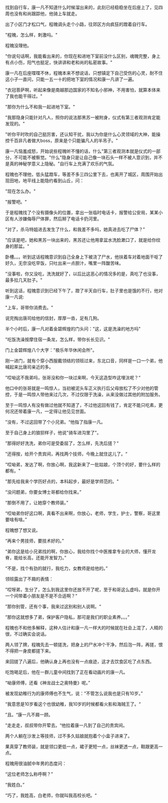找到自行车，康一凡不知道什么时候溜出来的，此刻已经稳稳坐在后座上了，见四周也没有和尚跟踪他，他骑上车就走。

出了小区门才松口气，程魄调头走个小路，往郊区方向疯狂的蹬着自行车。

"程魄，怎么样，刺激吗。"

程魄没理他。

"你说句话啊，我能看出来的，你现在和进地下室前没什么区别，魂魄完整，身上有点小伤，阳气也挺足，快讲讲和老和尚的私密故事。"

康一凡在后座喋喋不休，程魄本来不想说话，只想镇定下自己受伤的心灵，耐不住这小子一直问，只能一五一十的把地下室的情况和康一凡讲了一遍。

"衣冠菩萨啊，听起来像是南越那边国家的不知名小邪神，不用害怕，就算本体来了我也能干得过。"

"那你为什么不和我一起进地下室。"

"我那隐身只能针对凡人，照你的说法那黑苏一被附身，仪式有第三者观测肯定能发现的。"

"听你平时吹的自己挺厉害，还认知干扰，我以为你是什么心灵领域的大神，能操控千百非凡者做大boss，原来是个只能骗凡人的半吊子。"

康一凡恼羞成怒，开始说些程魄听不懂的话，什么"第三者观测本就是仪式的一部分，不可能不被察觉。"什么"隐身只是让自己像一块石头一样不被人意识到，并不是真的神秘学意义上隐秘。"自行车上充满了欢乐的气氛。

程魄也不理他，低头猛蹬车，等差不多三四公里下去，也离开了城区，周围开始出现田地，地平线上能隐约看到山丘，问：

"现在怎么办。"

"报警吧。"

于是程魄找了个没有摄像头的位置，拿出一张临时电话卡，报警给公安局，某某小区有人涉嫌侮辱尸体罪，然后掰了电话卡扔河里。

"对了，杀马特姐进去发生了什么，和我差不多吗，她真进去吃了尸体？"

"应该是吧，她和黑苏一块出来的，黑苏还让他用拿盆水洗脸漱口了，就是给你纹身的那盆。"

卧槽。。。听到这话程魄意识到自己全身上下被浇了尸水，他扶着车对着地面干呕了好久，无奈没吃早饭，只吐出来一点胆汁，嘴里一阵酸苦味。

"没事啦，你又没吃，洗洗就好了，以后比这恶心的情况多的是，真吃了也没事，最多拉几天肚子。"

听到这话，程魄意识到已经下午了，蹬了半天自行车，肚子里也是饿的不行，他对康一凡说:

"上车，哥带你消费去。"

说完掏出唐司给他的信封，厚厚一沓，足有几狗。

半个小时后，康一凡对着金碧辉煌的门头问："这，这是洗澡的地方吗"

"吃饭洗澡按摩住宿一条龙，怎么样，带你长长见识。"

门上金碧辉煌八个大字："极乐年华休闲会所"。

刚一进门，就有个穿小西服戴领结的领班过来，东北口音，同样是一口一个弟，他喊起来比唐司亲近的多。

”哎呦这不我弟吗，张哥没和你一块过来啊，今天这造型咋这埋汰呢？“

他口中的张哥就是一鸣惊人，当初被泥头车正义执行后父母放松了不少对他的管控，于是一鸣惊人带他来过几次，不过仅限于洗澡，从来没做过其他的附加服务。

至于一鸣惊人有没有做过他就不知道了，不过他这回有钱了，肯定不能只吃素，更何况还带着康一凡，一定得让他见见世面。

”没有，不过这回带了个小兄弟。“他指了指康一凡。

至于自己身上的狼狈样子，他说"骑车进沟里了"。

”那得好好洗洗，弟你可是受委屈了，怎么样，先洗后搓？“

”还得按，给开个贵宾间，再找两个技师，今晚上就住这儿了。“

”哎呦弟，发达了啊，你放心啊，我这新来了一批姑娘，个顶个的好，要什么样的都有。"

"那先给我来个学历好点的，本科起步，最好是学师范的。"

“没问题弟，你要女博士哥都给你找来。”

“那倒不用了，让她穿个教师装。”

“哎呦弟你好这口啊，真看不出来啊，你放心，老师，学生，护士，警察，哥这里要啥有啥。”

程魄想了想又说。

“再来个男技师，要技术好的。”

“弟你这是给小兄弟找的啊，你放心，我给你找个中医推拿专业的大师，懂开龙脊，能给长高，还能开发智力。”

“不是，找个有劲的就行，我吃力，女教师是给他的。”

领班露出了不屑的表情：

”哎呀弟，生分了，怎么到我这里你还放不开了呢，至于和哥这么虚吗，就是你开一个间带着小朋友是不是不合适啊？“

”那你别管，还有个事，我来过这别和别人说啊。“

”那你这就想多了弟，保护客户隐私，那可是我们的职业素养。。。”

程魄也不和他多解释，这种人估计和康一凡一样大的时候就在社会上混了，人精的很，不过确实会说话。

两人领了牌，程魄先去一顿搓洗，把身上的尸水冲个干净，然后泡一阵，再搓，恨不得把一身皮都搓下来。

来回搓了八遍后，他确认身上再也没有一点痕迹，这才去饮食区吃了点东西。

吃饱喝足后，他在一群儿童中间找到了正在看动画片的康一凡。

“呦康师傅，还看《神龙战士之奥特曼》呢。”

被发现幼稚行为的康师傅也不生气，说：“不管怎么说我也是只有10岁。”

“我意思是10岁看这个也很幼稚，我10岁的时候都看火影和海贼王了。“

”且。“康一凡不屑一顾。

”走走走，叔叔带你开荤去。“他拉着康一凡到了自己的贵宾间。

两个人躺在沙发上等技师，过不多久姑娘就抱着个小盒子进来了。

果真穿了教师装，就是领口更低一点，裙子更短一点，丝袜更透一点，鞋跟更高一点。

程魄用很油腻中年男的态度问：

“这位老师怎么称呼啊？”

“我姓白。”

“巧了，我姓高，白老师，你就叫我高校长吧。“
